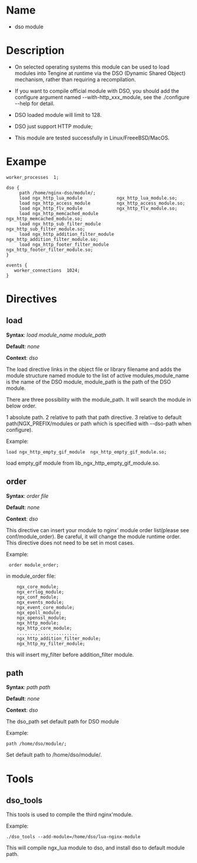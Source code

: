 Name
====

* dso module

Description
===========

* On selected operating systems this module can be used to load modules into Tengine at runtime via the DSO (Dynamic Shared Object) mechanism, rather than requiring a recompilation.

* If you want to compile official module with DSO, you should add the configure argument named --with-http\_xxx_module, see the ./configure --help for detail.

* DSO loaded module will limit to 128.

* DSO just support HTTP module;

* This module are tested successfully in Linux/FreeeBSD/MacOS.


Exampe
===========

    worker_processes  1;
    
    dso {
         path /home/nginx-dso/module/;
         load ngx_http_lua_module             ngx_http_lua_module.so;
         load ngx_http_access_module          ngx_http_access_module.so;
         load ngx_http_flv_module             ngx_http_flv_module.so;
         load ngx_http_memcached_module       ngx_http_memcached_module.so;
         load ngx_http_sub_filter_module      ngx_http_sub_filter_module.so;
         load ngx_http_addition_filter_module ngx_http_addition_filter_module.so;
         load ngx_http_footer_filter_module   ngx_http_footer_filter_module.so;
    }

    events {
       worker_connections  1024;
    }

Directives
==========

load
------------------------

**Syntax**: *load module_name module_path*

**Default**: *none*

**Context**: *dso*

The load directive links in the object file or library filename and adds the module structure named module to the list of active modules,module\_name is the name of the DSO module, module\_path is the path of the DSO module.

There are three possibility with the module_path. It will search the module in below order.

1 absolute path.
2 relative to path that path directive.
3 relative to default path(NGX\_PREFIX/modules or path which is specified with --dso-path when configure).


Example:

    load ngx_http_empty_gif_module  ngx_http_empty_gif_module.so;

load empty_gif module from lib\_ngx\_http\_empty\_gif\_module.so.


order
-------------

**Syntax**: *order file*

**Default**: *none*

**Context**: *dso*


This directive can insert your module to nginx' module order list(please see conf/module_order). Be careful, it will change the module runtime order. This directive does not need to be set in most cases.

Example:

     order module_order;
     
in module_order file:
 
        ngx_core_module;
        ngx_errlog_module;
        ngx_conf_module;
        ngx_events_module;
        ngx_event_core_module;
        ngx_epoll_module;
        ngx_openssl_module;
        ngx_http_module;
        ngx_http_core_module;
        .......................
        ngx_http_addition_filter_module;
        ngx_http_my_filter_module;

this will insert my\_filter before addition\_filter module.


path
------------------------

**Syntax**: *path path*

**Default**: *none*

**Context**: *dso*

The dso_path set default path for DSO module

Example:

    path /home/dso/module/;

Set default path to /home/dso/module/.


Tools
===========

dso_tools
------------------------

This tools is used to compile the third nginx'module.

Example:

    ./dso_tools --add-module=/home/dso/lua-nginx-module

This will compile ngx_lua module to dso, and install dso to default module path.
